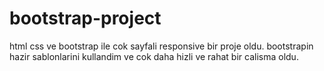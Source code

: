 # bootstrap-project
html css ve bootstrap ile cok sayfali responsive bir proje oldu. bootstrapin hazir sablonlarini kullandim ve cok daha hizli ve rahat bir calisma oldu. 
